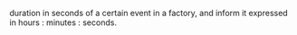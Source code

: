 duration in seconds of a certain event in a factory, and inform it expressed in hours : minutes : seconds.
